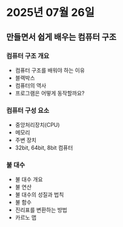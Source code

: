 # 2025년 07월 26일

## 만들면서 쉽게 배우는 컴퓨터 구조

### 컴퓨터 구조 개요

- 컴퓨터 구조를 배워야 하는 이유
- 블랙박스
- 컴퓨터의 역사
- 프로그램은 어떻게 동작할까요?

### 컴퓨터 구성 요소

- 중앙처리장치(CPU)
- 메모리
- 주변 장치
- 32bit, 64bit, 8bit 컴퓨터

### 불 대수

- 불 대수 개요
- 불 연산
- 불 대수의 성질과 법칙
- 불 함수
- 진리표를 변환하는 방법
- 카르노 맵
